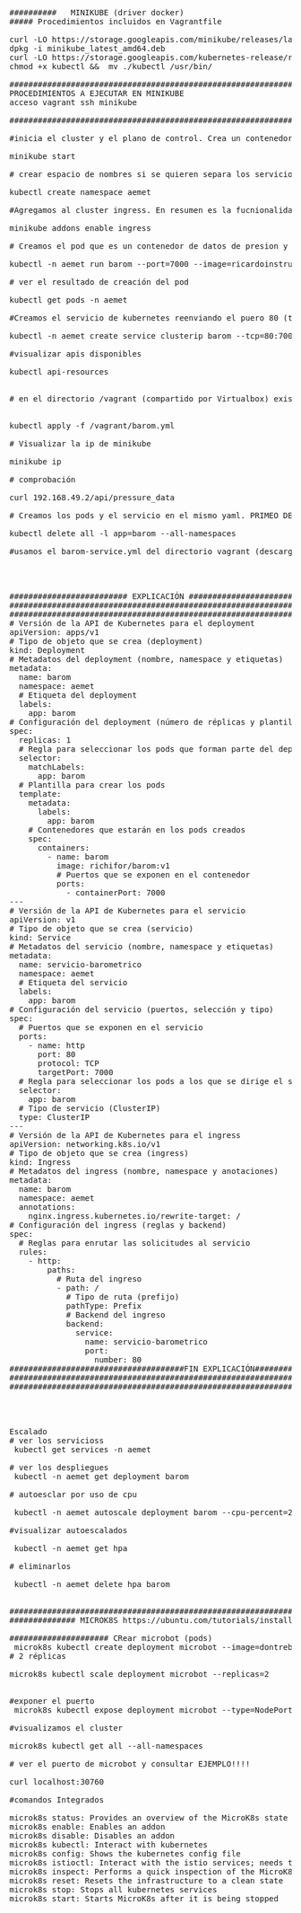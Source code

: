 <pre>##########   MINIKUBE (driver docker)
##### Procedimientos incluidos en Vagrantfile

curl -LO https://storage.googleapis.com/minikube/releases/latest/minikube_latest_amd64.deb
dpkg -i minikube_latest_amd64.deb
curl -LO https://storage.googleapis.com/kubernetes-release/releases/latest/amd/kubectl 
chmod +x kubectl &&  mv ./kubectl /usr/bin/

##################################################################
PROCEDIMIENTOS A EJECUTAR EN MINIKUBE
acceso vagrant ssh minikube

##################################################################

#inicia el cluster y el plano de control. Crea un contenedor de administración

minikube start

# crear espacio de nombres si se quieren separa los servicios. Propiedad de l kernel linux para separa y controlar los procesos.

kubectl create namespace aemet

#Agregamos al cluster ingress. En resumen es la fucnionalidad que permite un proxy inverso... recordad que lo ejecutamos con apache y nginx

minikube addons enable ingress

# Creamos el pod que es un contenedor de datos de presion y altura en el espacio de nombres del aemet. Se etiqueta y denomna como barom

kubectl -n aemet run barom --port=7000 --image=ricardoinstructorformacion/barometrico -l app=barom

# ver el resultado de creación del pod

kubectl get pods -n aemet

#Creamos el servicio de kubernetes reenviando el puero 80 (típico de http para proxy inverso) al 7000 (dónde escuha la aplicación)

kubectl -n aemet create service clusterip barom --tcp=80:7000

#visualizar apis disponibles

kubectl api-resources


# en el directorio /vagrant (compartido por Virtualbox) existe el fichero barom.yaml que contiene la definición del servicio y que se agrega a kubernetes


kubectl apply -f /vagrant/barom.yml

# Visualizar la ip de minikube

minikube ip

# comprobación 

curl 192.168.49.2/api/pressure_data

# Creamos los pods y el servicio en el mismo yaml. PRIMEO DESTRUIMOS TODO

kubectl delete all -l app=barom --all-namespaces

#usamos el barom-service.yml del directorio vagrant (descargado con git)




######################### EXPLICACIÓN ##################################################
#########################################################################################
#####################################################################################
# Versión de la API de Kubernetes para el deployment
apiVersion: apps/v1
# Tipo de objeto que se crea (deployment)
kind: Deployment
# Metadatos del deployment (nombre, namespace y etiquetas)
metadata:
  name: barom
  namespace: aemet
  # Etiqueta del deployment
  labels:
    app: barom
# Configuración del deployment (número de réplicas y plantilla)
spec:
  replicas: 1
  # Regla para seleccionar los pods que forman parte del deployment
  selector:
    matchLabels:
      app: barom
  # Plantilla para crear los pods
  template:
    metadata:
      labels:
        app: barom
    # Contenedores que estarán en los pods creados
    spec:
      containers:
        - name: barom
          image: richifor/barom:v1
          # Puertos que se exponen en el contenedor
          ports:
            - containerPort: 7000
---
# Versión de la API de Kubernetes para el servicio
apiVersion: v1
# Tipo de objeto que se crea (servicio)
kind: Service
# Metadatos del servicio (nombre, namespace y etiquetas)
metadata:
  name: servicio-barometrico
  namespace: aemet
  # Etiqueta del servicio
  labels:
    app: barom
# Configuración del servicio (puertos, selección y tipo)
spec:
  # Puertos que se exponen en el servicio
  ports:
    - name: http
      port: 80
      protocol: TCP
      targetPort: 7000
  # Regla para seleccionar los pods a los que se dirige el servicio
  selector:
    app: barom
  # Tipo de servicio (ClusterIP)
  type: ClusterIP
---
# Versión de la API de Kubernetes para el ingress
apiVersion: networking.k8s.io/v1
# Tipo de objeto que se crea (ingress)
kind: Ingress
# Metadatos del ingress (nombre, namespace y anotaciones)
metadata:
  name: barom
  namespace: aemet
  annotations:
    nginx.ingress.kubernetes.io/rewrite-target: /
# Configuración del ingress (reglas y backend)
spec:
  # Reglas para enrutar las solicitudes al servicio
  rules:
    - http:
        paths:
          # Ruta del ingreso
          - path: /
            # Tipo de ruta (prefijo)
            pathType: Prefix
            # Backend del ingreso
            backend:
              service:
                name: servicio-barometrico
                port:
                  number: 80
#####################################FIN EXPLICACIÓN#######################
##########################################################################
#######################################################################




Escalado
# ver los servicioss
 kubectl get services -n aemet
 
# ver los despliegues
 kubectl -n aemet get deployment barom
 
# autoesclar por uso de cpu
 
 kubectl -n aemet autoscale deployment barom --cpu-percent=20 --min=4 --max=10
 
#visualizar autoescalados
 
 kubectl -n aemet get hpa
 
# eliminarlos
 
 kubectl -n aemet delete hpa barom
 
 
###############################################################################
############## MICROK8S https://ubuntu.com/tutorials/install-a-local-kubernetes-with-microk8s
 
##################### CRear microbot (pods) 
 microk8s kubectl create deployment microbot --image=dontrebootme/microbot:v1
# 2 réplicas

microk8s kubectl scale deployment microbot --replicas=2


#exponer el puerto 
 microk8s kubectl expose deployment microbot --type=NodePort --port=80 --name=microbot-service
 
#visualizamos el cluster

microk8s kubectl get all --all-namespaces

# ver el puerto de microbot y consultar EJEMPLO!!!!

curl localhost:30760

#comandos Integrados

microk8s status: Provides an overview of the MicroK8s state (running / not running) as well as the set of enabled addons
microk8s enable: Enables an addon
microk8s disable: Disables an addon
microk8s kubectl: Interact with kubernetes
microk8s config: Shows the kubernetes config file
microk8s istioctl: Interact with the istio services; needs the istio addon to be enabled
microk8s inspect: Performs a quick inspection of the MicroK8s intallation
microk8s reset: Resets the infrastructure to a clean state
microk8s stop: Stops all kubernetes services
microk8s start: Starts MicroK8s after it is being stopped

 </pre>
